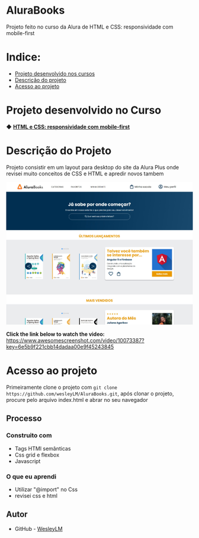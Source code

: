 # AluraBooks
Projeto feito no curso da Alura de HTML e CSS: responsividade com mobile-first

# Indice:

* [Projeto desenvolvido nos cursos](#projeto-desenvolvido-no-curso)
* [Descrição do projeto](#descrição-do-projeto)
* [Acesso ao projeto](#acesso-ao-projeto)

# Projeto desenvolvido no Curso 

◆ [<strong>HTML e CSS: responsividade com mobile-first</strong>](https://cursos.alura.com.br/course/html-css-responsividade-mobile-first) 

# Descrição do Projeto

Projeto consistir em um layout para desktop do site da Alura Plus onde revisei muito conceitos de CSS e HTML e apredir novos tambem 

![screenshot](https://github.com/wesleyLM/AluraBooks/blob/main/alura%20book.jpeg) 

<b>Click the link below to watch the video: </b> https://www.awesomescreenshot.com/video/10073387?key=6e5b9f221cbb14dadaa00e9f45243845
 
# Acesso ao projeto 

Primeiramente clone o projeto com `git clone https://github.com/wesleyLM/AluraBooks.git`, após clonar o projeto, procure pelo arquivo index.html e abrar no seu navegador 

## Processo

### Construito com

- Tags HTMl semânticas
- Css grid e flexbox
- Javascript 

### O que eu aprendi

- Utilizar "@import" no Css
- revisei css e html
## Autor

- GitHub - [WesleyLM](https://github.com/wesleyLM)


